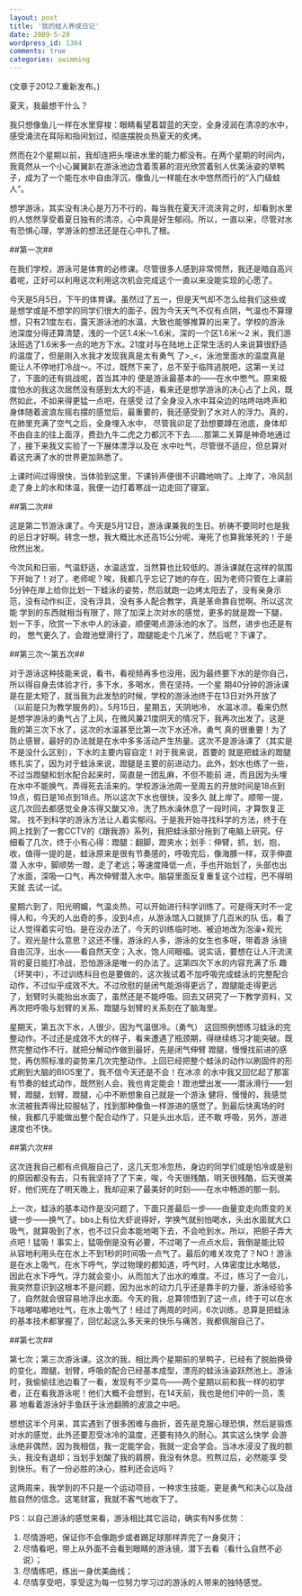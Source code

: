 ```yaml
---
layout: post
title: '我的蛙人养成日记'
date: 2009-5-29
wordpress_id: 1364
comments: true
categories: swimming
---
```


(文章于2012.7.重新发布。)

夏天，我最想干什么？

我只想像鱼儿一样在水里穿梭：眼睛看望着碧蓝的天空，全身浸润在清凉的水中，感受涌流在耳际和指间划过，彻底摆脱炎热夏天的炙烤。

然而在2个星期以前，我却连把头埋进水里的能力都没有。在两个星期的时间内，我竟然从一个小心翼翼趴在游泳池边含着羡慕的泪光欣赏着别人优美泳姿的旱鸭子，成为了一个能在水中自由浮沉，像鱼儿一样能在水中悠然而行的“入门级蛙人”。

想学游泳，其实没有决心是万万不行的，每当我在夏天汗流浃背之时，却看到水里的人悠然享受着夏日独有的清凉，心中真是好生郁闷。所以，一直以来，尽管对水有恐惧心理，学游泳的想法还是在心中扎了根。

##第一次##

在我们学校，游泳可是体育的必修课。尽管很多人感到非常愕然，我还是暗自高兴着呢，正好可以利用这次利用这次机会完成这个一直以来没能实现的心愿了。

今天是5月5日，下午的体育课。虽然过了五一，但是天气却不怎么给我们这些或是想学或是不想学的同学们很大的面子，因为今天天气不仅有点阴，气温也不算理 想，只有21度左右，露天游泳池的水温，大致也能够推算的出来了。学校的游泳池深度分得还算清楚，浅的一个区1.4米～1.6米，深的一个区1.6米～2 米，我们游泳班选了1.6米多一点的地方下水。21度对与在陆地上正常生活的人来说算很舒适的温度了，但是刚入水我才发现我真是太有勇气 了>_<，泳池里面水的温度真是能让人不停地打冷战～。不过，既然下来了，总不至于临阵逃脱吧，这第一关过了，下面的还有挑战呢，首当其冲的 便是游泳最基本的——在水中憋气。原来极度怕水的我这次居然没有感到太大的不适，看来还是想学游泳的决心占了上风，既然如此，不如来得更猛一点吧，在感受 过了全身没入水中耳朵边的咕咚咕咚声和身体随着波浪左摇右摆的感觉后，最重要的，我还感受到了水对人的浮力。真的，在肺里充满了空气之后，全身埋入水中， 尽管我卯足了劲想要蹲在池底，身体却不由自主的往上面浮，费劲九牛二虎之力都沉不下去……那第二关算是神奇地通过了，接下来我又实验了一下展体漂浮以及在 水中吐气，尽管很不适应，但总算对着这充满了水的世界更加熟悉了。

上课时间过得很快，当体验到这里，下课铃声便很不识趣地响了。上岸了，冷风刮走了身上的水和体温，我便一边打着寒战一边走回了寝室。

##第二次##

这是第二节游泳课了。今天是5月12日，游泳课兼我的生日。祈祷不要同时也是我的忌日才好啊。转念一想，我大概比水还高15公分呢，淹死了也算我笨死的！于是欣然出发。

今次风和日丽，气温舒适，水温适宜，当然算也比较低的。游泳课就在这样的氛围下开始了！对了，老师呢？唉，我都几乎忘记了她的存在，因为老师只管在上课前 5分钟在岸上给你比划一下蛙泳的姿势，然后就跑一边烤太阳去了，没有亲身示范，没有动作纠正，没有浮具，没有多人配合教学，真是革命靠自觉啊。所以这次能 学到的东西就相当有限了，除了加深上次对水的感觉，更多的就是蹬一下腿，划一下手，欣赏一下水中人的泳姿，顺便喝点游泳池的水了。当然，进步也还是有的， 憋气更久了，会蹬池壁滑行了，蹬腿能走个几米了，然后呢？下课了。

##第三次～第五次##

对于游泳这种技能来说，看书，看视频再多也没用，因为最终要下水的是你自己，所以得自身去体验才行，多下水，多喝水，贵在坚持。一个星 期40分钟的游泳课是在是太短了，就当我为此发愁的时候，学校的游泳池终于在13日对外开放了（以前是只为教学服务的）。5月15日，星期五，天阴地冷， 水温冰凉。看来仍然是想学游泳的勇气占了上风，在微风兼21度阴天的情况下，我再次出发了。这是我的第三次下水了，这次的水温甚至比第一次下水还冷。勇气 真的很重要！为了防止感冒，最好的办法就是在水中多多活动产生热量。这次不是游泳课了（其实是不是没什么区别），下水的主要内容自定！对于我来说，首要的 就是把蛙泳的蹬腿练扎实了，因为对于蛙泳来说，蹬腿是主要的前进动力。此外，划水也练了一些，不过当蹬腿和划水配合起来时，简直是一团乱麻，不但不能前 进，而且因为头埋在水中不能换气，弄得死去活来的。学校游泳池周一至周五的开放时间是18点到19点，假日是16点到18点。所以这次下水也很快，没多久 就上岸了。顺带一提，这几次回去都感觉全身冻得又酸又冷，洗了热水澡休息了一段时间，才算恢复正常。
找不到科学的游泳方法让人着实郁闷。于是我开始寻找科学的方法，终于在网上找到了一套CCTV的《跟我游》系列，我把蛙泳部分拖到了电脑上研究。仔 细看了几次，终于小有心得：蹬腿：翻脚，蹬夹水；划手：伸臂，抓，划，抱，收，值得一提的是，蛙泳原来是很有节奏感的，呼吸完后，像海豚一样，双手伸直潜 入水中，脚顺势一蹬，走了老远；等速度降低一点，手也开始划了，头部也出了水面，深吸一口气，再次伸臂潜入水中。脑袋里面反复重复这个过程，巴不得明天就 去试一试。

星期六到了，阳光明媚，气温炎热，可以开始进行科学训练了。可是得天时不一定得人和，今天的人出奇的多，没到4点，从游泳馆入口就排了几百米的队 伍，看了让人觉得着实可怕。是在没办法了，今天的训练临时地、被迫地改为泡澡+观光了。观光是什么意思？这还不懂，游泳的人多，游泳的女生也多呀，带着游 泳镜自由沉浮，出水——看自然天空；入水，饱人间眼福。说实话，要想在让人汗流浃背的夏日能打冷战，恐怕游泳是唯一的办法了。这第四次下水的内容充满了乐 趣（坏笑中），不过训练科目也是要做的，这次我试着不加呼吸完成蛙泳的完整配合动作，不过似乎成效不大。不过欣慰的是闭气能游得更远了，蹬腿能走得更远 了，划臂时头能抬出水面了，虽然还是不能呼吸。回去又研究了一下教学资料，又再次把呼吸与划臂的关系、蹬腿与划臂的关系刻在了脑海里。

星期天，第五次下水，人很少，因为气温很冷。（勇气） 这回照例想练习蛙泳的完整动作。不过还是成效不大的样子，看来遭遇了瓶颈期，得继续练习才能突破。既然完整动作不行，就把分解动作做到最好，先是闭气伸臂 蹬腿，慢慢找前进的感觉，再仿照标准的姿势来几次完整动作。上回已经把整个蛙泳的动作以刷固件的形式刷到大脑的BIOS里了，我不信今天还是不会！在冰凉 的水中我又回忆起了那富有节奏的蛙式动作，既然别人会，我也肯定能会！蹬池壁出发——潜泳滑行——划臂，蹬腿，划臂，蹬腿，心中不断想象自己就是一个游泳 健将，慢慢的，我感觉水流被我弄得比较服帖了，找到那种像鱼一样游进的感觉了。到最后快离场的时候，我都几乎能做出整个配合动作了，只是头出水后，还不敢 呼吸，另外，游进速度也不快。

##第六次##

这次连我自己都有点佩服自己了，这几天忽冷忽热，身边的同学们或是怕冷或是别的原因都没有去，只有我坚持了了下来，唉，今天很残酷，明天很残酷，后天很美好，他们死在了明天晚上，我却迎来了最美好的时刻——在水中畅游的那一刻。

上一次，蛙泳的基本动作是没问题了，下面只差最后一步——由量变走向质变的关键一步——换气了。bbs上有位大虾说得好，学换气就别怕喝水，头出水面就大口吸气，就算吸到了水，也不过只会本能地喝下去，不会呛到水。所以，把胆子弄大点吧！猛吸！事实上，猛吸倒是没有必要，不过喝了一点点水后，我倒是能比较 从容地利用头在在水上不到1秒的时间吸一点气了。最后的难关攻克了？NO！游泳是在水上吸气，在水下呼气，学过物理的都知道，呼气时，人体密度比水略低， 因此在水下呼气，浮力就会变小，从而加大了出水的难度。不过，练习了一会儿，我突然意识到这根本不是问题，因为出水的动力几乎还是靠手的力量，游泳经验多 了，自然就会很容易地浮出水面。今天的我，总算领悟到了这一点，终于可以在水下咕嘟咕嘟地吐气，在水上吸气了！经过了两周的时间，6次训练，总算是把蛙泳 的基本技术都掌握了，回忆起这么多天来的快乐与痛苦，我都佩服自己了。

##第七次##

第七次；第三次游泳课。这次的我，相比两个星期前的旱鸭子，已经有了脱胎换骨的变化，蹬腿，划臂，呼吸的配合已经基本成型，漂亮的蛙泳泳姿跃然池上。游泳 时，我偷偷往池边看了一看，发现有不少菜鸟——两个星期以前和我一样的初学者，正在看我游泳呢！他们大概不会想到，在14天前，我也是他们中的一员，羡慕 地看着游泳好手鱼跃于泳池翻腾的波浪之中吧。

想想这半个月来，其实遇到了很多困难与曲折，首先是克服心理恐惧，然后是锻炼对水的感觉，此外还要忍受冰冷的温度，还要有持久的耐心。其实这么快学 会游泳绝非偶然，因为我相信，我一定能学会，我就一定会学会。当冰水浸没了我的额头，我没有退却；当划手划酸了我的肩膀，我没有休息。煎熬过后，必然能享 受到快乐。有了一份必胜的决心，胜利还会远吗？

这两周来，我学到的不只是一个运动项目，一种求生技能，更是勇气和决心以及战胜自然的信念。这笔财富，我就不客气地收下了。

PS：以自己游泳的感觉来看，游泳相比其它运动，确实有N多优势：

1. 尽情游吧，保证你不会像跑步或者踢足球那样弄完了一身臭汗；
2. 尽情看吧，带上从外面不会看到眼睛的游泳镜，潜下去看（看什么自然不必说）；
3. 尽情练吧，练出一身优美曲线；
4. 尽情享受吧，享受这为每一位努力学习过的游泳的人带来的独特感觉。

